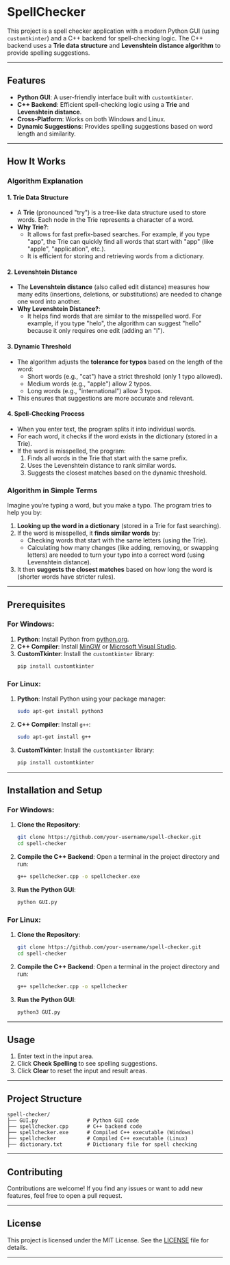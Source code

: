 # SpellChecker

This project is a spell checker application with a modern Python GUI (using `customtkinter`) and a C++ backend for spell-checking logic. The C++ backend uses a **Trie data structure** and **Levenshtein distance algorithm** to provide spelling suggestions.

---

## Features
- **Python GUI**: A user-friendly interface built with `customtkinter`.
- **C++ Backend**: Efficient spell-checking logic using a **Trie** and **Levenshtein distance**.
- **Cross-Platform**: Works on both Windows and Linux.
- **Dynamic Suggestions**: Provides spelling suggestions based on word length and similarity.

---

## How It Works

### Algorithm Explanation

#### 1. **Trie Data Structure**
   - A **Trie** (pronounced "try") is a tree-like data structure used to store words. Each node in the Trie represents a character of a word.
   - **Why Trie?**:
     - It allows for fast prefix-based searches. For example, if you type "app", the Trie can quickly find all words that start with "app" (like "apple", "application", etc.).
     - It is efficient for storing and retrieving words from a dictionary.

#### 2. **Levenshtein Distance**
   - The **Levenshtein distance** (also called edit distance) measures how many edits (insertions, deletions, or substitutions) are needed to change one word into another.
   - **Why Levenshtein Distance?**:
     - It helps find words that are similar to the misspelled word. For example, if you type "helo", the algorithm can suggest "hello" because it only requires one edit (adding an "l").

#### 3. **Dynamic Threshold**
   - The algorithm adjusts the **tolerance for typos** based on the length of the word:
     - Short words (e.g., "cat") have a strict threshold (only 1 typo allowed).
     - Medium words (e.g., "apple") allow 2 typos.
     - Long words (e.g., "international") allow 3 typos.
   - This ensures that suggestions are more accurate and relevant.

#### 4. **Spell-Checking Process**
   - When you enter text, the program splits it into individual words.
   - For each word, it checks if the word exists in the dictionary (stored in a Trie).
   - If the word is misspelled, the program:
     1. Finds all words in the Trie that start with the same prefix.
     2. Uses the Levenshtein distance to rank similar words.
     3. Suggests the closest matches based on the dynamic threshold.
        
### Algorithm in Simple Terms
Imagine you’re typing a word, but you make a typo. The program tries to help you by:
1. **Looking up the word in a dictionary** (stored in a Trie for fast searching).
2. If the word is misspelled, it **finds similar words** by:
   - Checking words that start with the same letters (using the Trie).
   - Calculating how many changes (like adding, removing, or swapping letters) are needed to turn your typo into a correct word (using Levenshtein distance).
3. It then **suggests the closest matches** based on how long the word is (shorter words have stricter rules).

---

## Prerequisites

### For Windows:
1. **Python**: Install Python from [python.org](https://www.python.org/).
2. **C++ Compiler**: Install [MinGW](http://www.mingw.org/) or [Microsoft Visual Studio](https://visualstudio.microsoft.com/).
3. **CustomTkinter**: Install the `customtkinter` library:
   ```bash
   pip install customtkinter
   ```

### For Linux:
1. **Python**: Install Python using your package manager:
   ```bash
   sudo apt-get install python3
   ```
2. **C++ Compiler**: Install `g++`:
   ```bash
   sudo apt-get install g++
   ```
3. **CustomTkinter**: Install the `customtkinter` library:
   ```bash
   pip install customtkinter
   ```

---

## Installation and Setup

### For Windows:
1. **Clone the Repository**:
   ```bash
   git clone https://github.com/your-username/spell-checker.git
   cd spell-checker
   ```
2. **Compile the C++ Backend**:
   Open a terminal in the project directory and run:
   ```bash
   g++ spellchecker.cpp -o spellchecker.exe
   ```
3. **Run the Python GUI**:
   ```bash
   python GUI.py
   ```

### For Linux:
1. **Clone the Repository**:
   ```bash
   git clone https://github.com/your-username/spell-checker.git
   cd spell-checker
   ```
2. **Compile the C++ Backend**:
   Open a terminal in the project directory and run:
   ```bash
   g++ spellchecker.cpp -o spellchecker
   ```
3. **Run the Python GUI**:
   ```bash
   python3 GUI.py
   ```

---

## Usage
1. Enter text in the input area.
2. Click **Check Spelling** to see spelling suggestions.
3. Click **Clear** to reset the input and result areas.

---

## Project Structure
```
spell-checker/
├── GUI.py                # Python GUI code
├── spellchecker.cpp      # C++ backend code
├── spellchecker.exe      # Compiled C++ executable (Windows)
├── spellchecker          # Compiled C++ executable (Linux)
├── dictionary.txt        # Dictionary file for spell checking
```

---

## Contributing
Contributions are welcome! If you find any issues or want to add new features, feel free to open a pull request.

---

## License
This project is licensed under the MIT License. See the [LICENSE](LICENSE) file for details.

---
